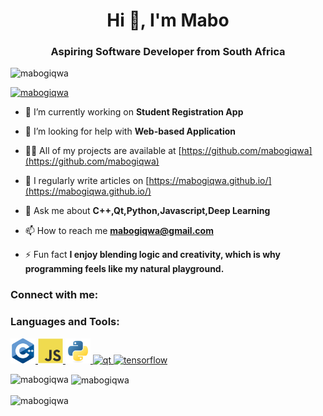 <h1 align="center">Hi 👋, I'm Mabo</h1>
<h3 align="center">Aspiring Software Developer from South Africa</h3>

<p align="left"> <img src="https://komarev.com/ghpvc/?username=mabogiqwa&label=Profile%20views&color=0e75b6&style=flat" alt="mabogiqwa" /> </p>

<p align="left"> <a href="https://github.com/ryo-ma/github-profile-trophy"><img src="https://github-profile-trophy.vercel.app/?username=mabogiqwa" alt="mabogiqwa" /></a> </p>

- 🔭 I’m currently working on **Student Registration App**

- 🤝 I’m looking for help with **Web-based Application**

- 👨‍💻 All of my projects are available at [https://github.com/mabogiqwa](https://github.com/mabogiqwa)

- 📝 I regularly write articles on [https://mabogiqwa.github.io/](https://mabogiqwa.github.io/)

- 💬 Ask me about **C++,Qt,Python,Javascript,Deep Learning**

- 📫 How to reach me **mabogiqwa@gmail.com**

- ⚡ Fun fact **I enjoy blending logic and creativity, which is why programming feels like my natural playground.**

<h3 align="left">Connect with me:</h3>
<p align="left">
</p>

<h3 align="left">Languages and Tools:</h3>
<p align="left"> <a href="https://www.w3schools.com/cpp/" target="_blank" rel="noreferrer"> <img src="https://raw.githubusercontent.com/devicons/devicon/master/icons/cplusplus/cplusplus-original.svg" alt="cplusplus" width="40" height="40"/> </a> <a href="https://developer.mozilla.org/en-US/docs/Web/JavaScript" target="_blank" rel="noreferrer"> <img src="https://raw.githubusercontent.com/devicons/devicon/master/icons/javascript/javascript-original.svg" alt="javascript" width="40" height="40"/> </a> <a href="https://www.python.org" target="_blank" rel="noreferrer"> <img src="https://raw.githubusercontent.com/devicons/devicon/master/icons/python/python-original.svg" alt="python" width="40" height="40"/> </a> <a href="https://www.qt.io/" target="_blank" rel="noreferrer"> <img src="https://upload.wikimedia.org/wikipedia/commons/0/0b/Qt_logo_2016.svg" alt="qt" width="40" height="40"/> </a> <a href="https://www.tensorflow.org" target="_blank" rel="noreferrer"> <img src="https://www.vectorlogo.zone/logos/tensorflow/tensorflow-icon.svg" alt="tensorflow" width="40" height="40"/> </a> </p>

<p><img align="left" src="https://github-readme-stats.vercel.app/api/top-langs?username=mabogiqwa&show_icons=true&locale=en&layout=compact" alt="mabogiqwa" /></p>

<p>&nbsp;<img align="center" src="https://github-readme-stats.vercel.app/api?username=mabogiqwa&show_icons=true&locale=en" alt="mabogiqwa" /></p>

<p><img align="center" src="https://github-readme-streak-stats.herokuapp.com/?user=mabogiqwa&" alt="mabogiqwa" /></p>
